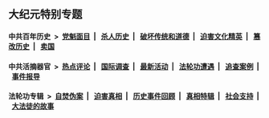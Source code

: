 ## 大纪元特别专题

#### 中共百年历史 &nbsp;>&nbsp; [党魁面目](indexes/nf1176107/README.md?12220430) &nbsp;| &nbsp; [杀人历史](indexes/nf1176106/README.md?12220430) &nbsp;| &nbsp; [破坏传统和道德](indexes/nf1176106/README.md?12220430) &nbsp;| &nbsp; [迫害文化精英](indexes/nf1176111/README.md?12220430) &nbsp;| &nbsp; [篡改历史](indexes/nf1176115/README.md?12220430) &nbsp;| &nbsp; [卖国](indexes/nf1176117/README.md?12220430) 

#### 中共活摘器官 &nbsp;>&nbsp; [热点评论](indexes/nf5879/README.md?12220430) &nbsp;| &nbsp; [国际调查](indexes/nf5947/README.md?12220430) &nbsp;| &nbsp; [最新活动](indexes/nf5883/README.md?12220430) &nbsp;| &nbsp; [法轮功遭遇](indexes/nf5881/README.md?12220430) &nbsp;| &nbsp; [追查案例](indexes/nf5880/README.md?12220430) &nbsp;| &nbsp; [事件报导](indexes/nf5877/README.md?12220430) 

#### 法轮功专辑 &nbsp;>&nbsp; [自焚伪案](indexes/nf5562/README.md?12220430) &nbsp;| &nbsp; [迫害真相](indexes/nf4379/README.md?12220430) &nbsp;| &nbsp; [历史事件回顾](indexes/nf5793/README.md?12220430) &nbsp;| &nbsp; [真相特辑](indexes/nf4389/README.md?12220430) &nbsp;| &nbsp; [社会支持](indexes/nf4386/README.md?12220430) &nbsp;| &nbsp; [大法徒的故事](indexes/nf1147481/README.md?12220430) 


